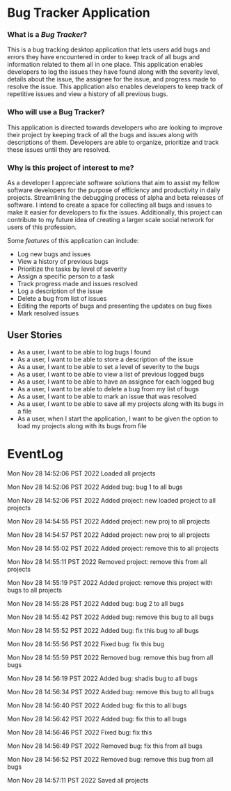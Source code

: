 # Bug Tracker Application 

### What is a ***Bug Tracker***?
This is a bug tracking desktop application that lets users add bugs and errors 
they have encountered in order to keep track of all bugs and information related 
to them all in one place. This application enables developers to log the issues 
they have found along with the severity level, details about the issue, 
the assignee for the issue, and progress made to resolve the issue.
This application also enables developers to keep track of repetitive 
issues and view a history of all previous bugs.

### Who will use a **Bug Tracker**?
This application is directed towards developers who are looking to improve 
their project by keeping track of all the bugs and issues along with 
descriptions of them. Developers are able to organize, prioritize and track 
these issues until they are resolved. 

### Why is this project of interest to me?
As a developer I appreciate software solutions that aim to assist my fellow 
software developers for the purpose of efficiency and productivity in daily 
projects. Streamlining the debugging process of alpha and beta releases of 
software. I intend to create a space for collecting all bugs and issues to 
make it easier for developers to fix the issues. Additionally, this project 
can contribute to my future idea of creating a larger scale
social network for users of this profession.  


Some *features* of this application can include:
- Log new bugs and issues
- View a history of previous bugs 
- Prioritize the tasks by level of severity 
- Assign a specific person to a task 
- Track progress made and issues resolved 
- Log a description of the issue 
- Delete a bug from list of issues 
- Editing the reports of bugs and presenting the updates on bug fixes
- Mark resolved issues 

## User Stories 
- As a user, I want to be able to log bugs I found
- As a user, I want to be able to store a description of the issue 
- As a user, I want to be able to set a level of severity to the bugs
- As a user, I want to be able to view a list of previous logged bugs 
- As a user, I want to be able to have an assignee for each logged bug 
- As a user, I want to be able to delete a bug from my list of bugs 
- As a user, I want to be able to mark an issue that was resolved
- As a user, I want to be able to save all my projects along with its bugs in a file
- As a user, when I start the application, I want to be given the option to load 
my projects along with its bugs from file

# EventLog 

Mon Nov 28 14:52:06 PST 2022
Loaded all projects

Mon Nov 28 14:52:06 PST 2022
Added bug: bug 1 to all bugs

Mon Nov 28 14:52:06 PST 2022
Added project: new loaded project to all projects

Mon Nov 28 14:54:55 PST 2022
Added project: new proj to all projects

Mon Nov 28 14:54:57 PST 2022
Added project: new proj to all projects

Mon Nov 28 14:55:02 PST 2022
Added project: remove this to all projects

Mon Nov 28 14:55:11 PST 2022
Removed project: remove this from all projects

Mon Nov 28 14:55:19 PST 2022
Added project: remove this project with bugs to all projects

Mon Nov 28 14:55:28 PST 2022
Added bug: bug 2 to all bugs

Mon Nov 28 14:55:42 PST 2022
Added bug: remove this bug to all bugs

Mon Nov 28 14:55:52 PST 2022
Added bug: fix this bug to all bugs

Mon Nov 28 14:55:56 PST 2022
Fixed bug: fix this bug

Mon Nov 28 14:55:59 PST 2022
Removed bug: remove this bug from all bugs

Mon Nov 28 14:56:19 PST 2022
Added bug: shadis bug to all bugs

Mon Nov 28 14:56:34 PST 2022
Added bug: remove this bug to all bugs

Mon Nov 28 14:56:40 PST 2022
Added bug: fix this to all bugs

Mon Nov 28 14:56:42 PST 2022
Added bug: fix this to all bugs

Mon Nov 28 14:56:46 PST 2022
Fixed bug: fix this

Mon Nov 28 14:56:49 PST 2022
Removed bug: fix this from all bugs

Mon Nov 28 14:56:52 PST 2022
Removed bug: remove this bug from all bugs

Mon Nov 28 14:57:11 PST 2022
Saved all projects






